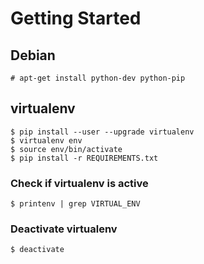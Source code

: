 # Getting Started

## Debian

    # apt-get install python-dev python-pip

## virtualenv

    $ pip install --user --upgrade virtualenv
    $ virtualenv env
    $ source env/bin/activate
    $ pip install -r REQUIREMENTS.txt

### Check if virtualenv is active

    $ printenv | grep VIRTUAL_ENV

### Deactivate virtualenv

    $ deactivate
